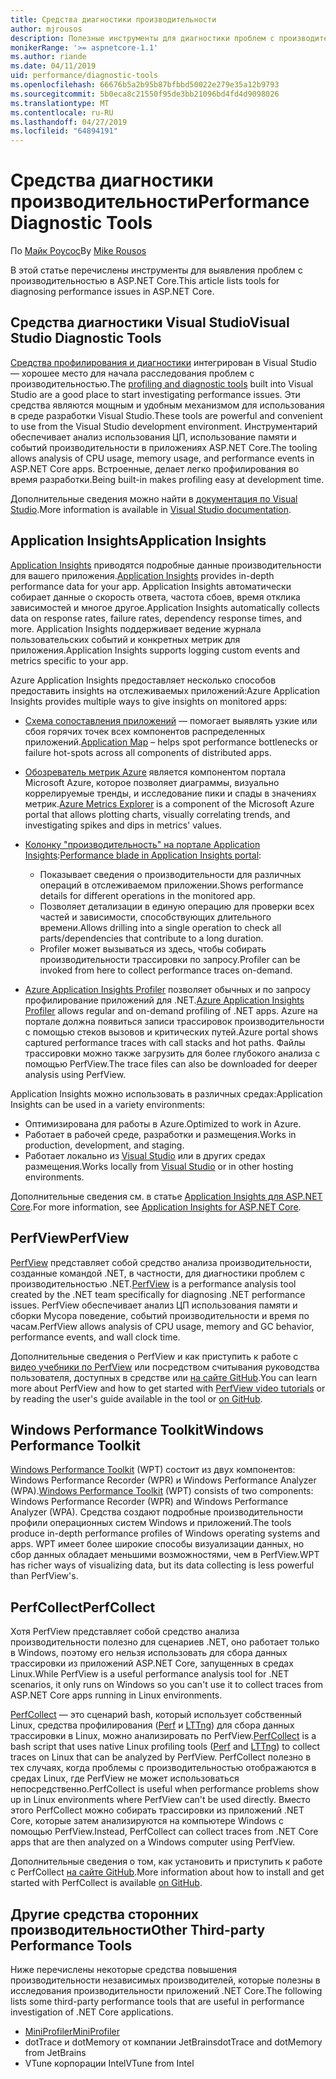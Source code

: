 ```yaml
---
title: Средства диагностики производительности
author: mjrousos
description: Полезные инструменты для диагностики проблем с производительностью в приложениях ASP.NET Core.
monikerRange: '>= aspnetcore-1.1'
ms.author: riande
ms.date: 04/11/2019
uid: performance/diagnostic-tools
ms.openlocfilehash: 66676b5a2b95b87bfbbd50022e279e35a12b9793
ms.sourcegitcommit: 5b0eca8c21550f95de3bb21096bd4fd4d9098026
ms.translationtype: MT
ms.contentlocale: ru-RU
ms.lasthandoff: 04/27/2019
ms.locfileid: "64894191"
---
```

# <a name="performance-diagnostic-tools"></a><span data-ttu-id="fa8d1-103">Средства диагностики производительности</span><span class="sxs-lookup"><span data-stu-id="fa8d1-103">Performance Diagnostic Tools</span></span>

<span data-ttu-id="fa8d1-104">По [Майк Роусос](https://github.com/mjrousos)</span><span class="sxs-lookup"><span data-stu-id="fa8d1-104">By [Mike Rousos](https://github.com/mjrousos)</span></span>

<span data-ttu-id="fa8d1-105">В этой статье перечислены инструменты для выявления проблем с производительностью в ASP.NET Core.</span><span class="sxs-lookup"><span data-stu-id="fa8d1-105">This article lists tools for diagnosing performance issues in ASP.NET Core.</span></span>

## <a name="visual-studio-diagnostic-tools"></a><span data-ttu-id="fa8d1-106">Средства диагностики Visual Studio</span><span class="sxs-lookup"><span data-stu-id="fa8d1-106">Visual Studio Diagnostic Tools</span></span>

<span data-ttu-id="fa8d1-107">[Средства профилирования и диагностики](/visualstudio/profiling) интегрирован в Visual Studio — хорошее место для начала расследования проблем с производительностью.</span><span class="sxs-lookup"><span data-stu-id="fa8d1-107">The [profiling and diagnostic tools](/visualstudio/profiling) built into Visual Studio are a good place to start investigating performance issues.</span></span> <span data-ttu-id="fa8d1-108">Эти средства являются мощным и удобным механизмом для использования в среде разработки Visual Studio.</span><span class="sxs-lookup"><span data-stu-id="fa8d1-108">These tools are powerful and convenient to use from the Visual Studio development environment.</span></span> <span data-ttu-id="fa8d1-109">Инструментарий обеспечивает анализ использования ЦП, использование памяти и событий производительности в приложениях ASP.NET Core.</span><span class="sxs-lookup"><span data-stu-id="fa8d1-109">The tooling allows analysis of CPU usage, memory usage, and performance events in ASP.NET Core apps.</span></span> <span data-ttu-id="fa8d1-110">Встроенные, делает легко профилирования во время разработки.</span><span class="sxs-lookup"><span data-stu-id="fa8d1-110">Being built-in makes profiling easy at development time.</span></span>

<span data-ttu-id="fa8d1-111">Дополнительные сведения можно найти в [документация по Visual Studio](/visualstudio/profiling/profiling-overview).</span><span class="sxs-lookup"><span data-stu-id="fa8d1-111">More information is available in [Visual Studio documentation](/visualstudio/profiling/profiling-overview).</span></span>

## <a name="application-insights"></a><span data-ttu-id="fa8d1-112">Application Insights</span><span class="sxs-lookup"><span data-stu-id="fa8d1-112">Application Insights</span></span>

<span data-ttu-id="fa8d1-113">[Application Insights](/azure/application-insights/app-insights-overview) приводятся подробные данные производительности для вашего приложения.</span><span class="sxs-lookup"><span data-stu-id="fa8d1-113">[Application Insights](/azure/application-insights/app-insights-overview) provides in-depth performance data for your app.</span></span> <span data-ttu-id="fa8d1-114">Application Insights автоматически собирает данные о скорость ответа, частота сбоев, время отклика зависимостей и многое другое.</span><span class="sxs-lookup"><span data-stu-id="fa8d1-114">Application Insights automatically collects data on response rates, failure rates, dependency response times, and more.</span></span> <span data-ttu-id="fa8d1-115">Application Insights поддерживает ведение журнала пользовательских событий и конкретных метрик для приложения.</span><span class="sxs-lookup"><span data-stu-id="fa8d1-115">Application Insights supports logging custom events and metrics specific to your app.</span></span>

<span data-ttu-id="fa8d1-116">Azure Application Insights предоставляет несколько способов предоставить insights на отслеживаемых приложений:</span><span class="sxs-lookup"><span data-stu-id="fa8d1-116">Azure Application Insights provides multiple ways to give insights on monitored apps:</span></span>

- <span data-ttu-id="fa8d1-117">[Схема сопоставления приложений](/azure/application-insights/app-insights-app-map) — помогает выявлять узкие или сбоя горячих точек всех компонентов распределенных приложений.</span><span class="sxs-lookup"><span data-stu-id="fa8d1-117">[Application Map](/azure/application-insights/app-insights-app-map) – helps spot performance bottlenecks or failure hot-spots across all components of distributed apps.</span></span>
- <span data-ttu-id="fa8d1-118">[Обозреватель метрик Azure](/azure/azure-monitor/platform/metrics-getting-started) является компонентом портала Microsoft Azure, которое позволяет диаграммы, визуально коррелируемые тренды, и исследование пики и спады в значениях метрик.</span><span class="sxs-lookup"><span data-stu-id="fa8d1-118">[Azure Metrics Explorer](/azure/azure-monitor/platform/metrics-getting-started) is a component of the Microsoft Azure portal that allows plotting charts, visually correlating trends, and investigating spikes and dips in metrics' values.</span></span>
- <span data-ttu-id="fa8d1-119">[Колонку "производительность" на портале Application Insights](/azure/application-insights/app-insights-tutorial-performance):</span><span class="sxs-lookup"><span data-stu-id="fa8d1-119">[Performance blade in Application Insights portal](/azure/application-insights/app-insights-tutorial-performance):</span></span>

  - <span data-ttu-id="fa8d1-120">Показывает сведения о производительности для различных операций в отслеживаемом приложении.</span><span class="sxs-lookup"><span data-stu-id="fa8d1-120">Shows performance details for different operations in the monitored app.</span></span>
  - <span data-ttu-id="fa8d1-121">Позволяет детализации в единую операцию для проверки всех частей и зависимости, способствующих длительного времени.</span><span class="sxs-lookup"><span data-stu-id="fa8d1-121">Allows drilling into a single operation to check all parts/dependencies that contribute to a long duration.</span></span>
  - <span data-ttu-id="fa8d1-122">Profiler может вызываться из здесь, чтобы собирать производительности трассировки по запросу.</span><span class="sxs-lookup"><span data-stu-id="fa8d1-122">Profiler can be invoked from here to collect performance traces on-demand.</span></span>

- <span data-ttu-id="fa8d1-123">[Azure Application Insights Profiler](/azure/azure-monitor/app/profiler) позволяет обычных и по запросу профилирование приложений для .NET.</span><span class="sxs-lookup"><span data-stu-id="fa8d1-123">[Azure Application Insights Profiler](/azure/azure-monitor/app/profiler) allows regular and on-demand profiling of .NET apps.</span></span>  <span data-ttu-id="fa8d1-124">Azure на портале должна появиться записи трассировок производительности с помощью стеков вызовов и критических путей.</span><span class="sxs-lookup"><span data-stu-id="fa8d1-124">Azure portal shows captured performance traces with call stacks and hot paths.</span></span> <span data-ttu-id="fa8d1-125">Файлы трассировки можно также загрузить для более глубокого анализа с помощью PerfView.</span><span class="sxs-lookup"><span data-stu-id="fa8d1-125">The trace files can also be downloaded for deeper analysis using PerfView.</span></span>

<span data-ttu-id="fa8d1-126">Application Insights можно использовать в различных средах:</span><span class="sxs-lookup"><span data-stu-id="fa8d1-126">Application Insights can be used in a variety environments:</span></span>

- <span data-ttu-id="fa8d1-127">Оптимизирована для работы в Azure.</span><span class="sxs-lookup"><span data-stu-id="fa8d1-127">Optimized to work in Azure.</span></span>
- <span data-ttu-id="fa8d1-128">Работает в рабочей среде, разработки и размещения.</span><span class="sxs-lookup"><span data-stu-id="fa8d1-128">Works in production, development, and staging.</span></span>
- <span data-ttu-id="fa8d1-129">Работает локально из [Visual Studio](/azure/application-insights/app-insights-visual-studio) или в других средах размещения.</span><span class="sxs-lookup"><span data-stu-id="fa8d1-129">Works locally from [Visual Studio](/azure/application-insights/app-insights-visual-studio) or in other hosting environments.</span></span>

<span data-ttu-id="fa8d1-130">Дополнительные сведения см. в статье [Application Insights для ASP.NET Core](/azure/application-insights/app-insights-asp-net-core).</span><span class="sxs-lookup"><span data-stu-id="fa8d1-130">For more information, see [Application Insights for ASP.NET Core](/azure/application-insights/app-insights-asp-net-core).</span></span>

## <a name="perfview"></a><span data-ttu-id="fa8d1-131">PerfView</span><span class="sxs-lookup"><span data-stu-id="fa8d1-131">PerfView</span></span>

<span data-ttu-id="fa8d1-132">[PerfView](https://github.com/Microsoft/perfview) представляет собой средство анализа производительности, созданные командой .NET, в частности, для диагностики проблем с производительностью .NET.</span><span class="sxs-lookup"><span data-stu-id="fa8d1-132">[PerfView](https://github.com/Microsoft/perfview) is a performance analysis tool created by the .NET team specifically for diagnosing .NET performance issues.</span></span> <span data-ttu-id="fa8d1-133">PerfView обеспечивает анализ ЦП использования памяти и сборки Мусора поведение, событий производительности и время по часам.</span><span class="sxs-lookup"><span data-stu-id="fa8d1-133">PerfView allows analysis of CPU usage, memory and GC behavior, performance events, and wall clock time.</span></span>

<span data-ttu-id="fa8d1-134">Дополнительные сведения о PerfView и как приступить к работе с [видео учебники по PerfView](http://channel9.msdn.com/Series/PerfView-Tutorial) или посредством считывания руководства пользователя, доступных в средстве или [на сайте GitHub](https://github.com/Microsoft/perfview).</span><span class="sxs-lookup"><span data-stu-id="fa8d1-134">You can learn more about PerfView and how to get started with [PerfView video tutorials](http://channel9.msdn.com/Series/PerfView-Tutorial) or by reading the user's guide available in the tool or [on GitHub](https://github.com/Microsoft/perfview).</span></span>

## <a name="windows-performance-toolkit"></a><span data-ttu-id="fa8d1-135">Windows Performance Toolkit</span><span class="sxs-lookup"><span data-stu-id="fa8d1-135">Windows Performance Toolkit</span></span>

<span data-ttu-id="fa8d1-136">[Windows Performance Toolkit](/windows-hardware/test/wpt/) (WPT) состоит из двух компонентов: Windows Performance Recorder (WPR) и Windows Performance Analyzer (WPA).</span><span class="sxs-lookup"><span data-stu-id="fa8d1-136">[Windows Performance Toolkit](/windows-hardware/test/wpt/) (WPT) consists of two components: Windows Performance Recorder (WPR) and Windows Performance Analyzer (WPA).</span></span> <span data-ttu-id="fa8d1-137">Средства создают подробные производительности профили операционных систем Windows и приложений.</span><span class="sxs-lookup"><span data-stu-id="fa8d1-137">The tools produce in-depth performance profiles of Windows operating systems and apps.</span></span> <span data-ttu-id="fa8d1-138">WPT имеет более широкие способы визуализации данных, но сбор данных обладает меньшими возможностями, чем в PerfView.</span><span class="sxs-lookup"><span data-stu-id="fa8d1-138">WPT has richer ways of visualizing data, but its data collecting is less powerful than PerfView's.</span></span>

## <a name="perfcollect"></a><span data-ttu-id="fa8d1-139">PerfCollect</span><span class="sxs-lookup"><span data-stu-id="fa8d1-139">PerfCollect</span></span>

<span data-ttu-id="fa8d1-140">Хотя PerfView представляет собой средство анализа производительности полезно для сценариев .NET, оно работает только в Windows, поэтому его нельзя использовать для сбора данных трассировки из приложений ASP.NET Core, запущенных в средах Linux.</span><span class="sxs-lookup"><span data-stu-id="fa8d1-140">While PerfView is a useful performance analysis tool for .NET scenarios, it only runs on Windows so you can't use it to collect traces from ASP.NET Core apps running in Linux environments.</span></span>

<span data-ttu-id="fa8d1-141">[PerfCollect](https://github.com/dotnet/coreclr/blob/master/Documentation/project-docs/linux-performance-tracing.md) — это сценарий bash, который использует собственный Linux, средства профилирования ([Perf](https://perf.wiki.kernel.org/index.php/Main_Page) и [LTTng](https://lttng.org/)) для сбора данных трассировки в Linux, можно анализировать по PerfView.</span><span class="sxs-lookup"><span data-stu-id="fa8d1-141">[PerfCollect](https://github.com/dotnet/coreclr/blob/master/Documentation/project-docs/linux-performance-tracing.md) is a bash script that uses native Linux profiling tools ([Perf](https://perf.wiki.kernel.org/index.php/Main_Page) and [LTTng](https://lttng.org/)) to collect traces on Linux that can be analyzed by PerfView.</span></span> <span data-ttu-id="fa8d1-142">PerfCollect полезно в тех случаях, когда проблемы с производительностью отображаются в средах Linux, где PerfView не может использоваться непосредственно.</span><span class="sxs-lookup"><span data-stu-id="fa8d1-142">PerfCollect is useful when performance problems show up in Linux environments where PerfView can't be used directly.</span></span> <span data-ttu-id="fa8d1-143">Вместо этого PerfCollect можно собирать трассировки из приложений .NET Core, которые затем анализируются на компьютере Windows с помощью PerfView.</span><span class="sxs-lookup"><span data-stu-id="fa8d1-143">Instead, PerfCollect can collect traces from .NET Core apps that are then analyzed on a Windows computer using PerfView.</span></span>

<span data-ttu-id="fa8d1-144">Дополнительные сведения о том, как установить и приступить к работе с PerfCollect [на сайте GitHub](https://github.com/dotnet/coreclr/blob/master/Documentation/project-docs/linux-performance-tracing.md).</span><span class="sxs-lookup"><span data-stu-id="fa8d1-144">More information about how to install and get started with PerfCollect is available [on GitHub](https://github.com/dotnet/coreclr/blob/master/Documentation/project-docs/linux-performance-tracing.md).</span></span>

## <a name="other-third-party-performance-tools"></a><span data-ttu-id="fa8d1-145">Другие средства сторонних производительности</span><span class="sxs-lookup"><span data-stu-id="fa8d1-145">Other Third-party Performance Tools</span></span>

<span data-ttu-id="fa8d1-146">Ниже перечислены некоторые средства повышения производительности независимых производителей, которые полезны в исследования производительности приложений .NET Core.</span><span class="sxs-lookup"><span data-stu-id="fa8d1-146">The following lists some third-party performance tools that are useful in performance investigation of .NET Core applications.</span></span>

- [<span data-ttu-id="fa8d1-147">MiniProfiler</span><span class="sxs-lookup"><span data-stu-id="fa8d1-147">MiniProfiler</span></span>](https://miniprofiler.com/)
- <span data-ttu-id="fa8d1-148">dotTrace и dotMemory от компании JetBrains</span><span class="sxs-lookup"><span data-stu-id="fa8d1-148">dotTrace and dotMemory from JetBrains</span></span>
- <span data-ttu-id="fa8d1-149">VTune корпорации Intel</span><span class="sxs-lookup"><span data-stu-id="fa8d1-149">VTune from Intel</span></span>
